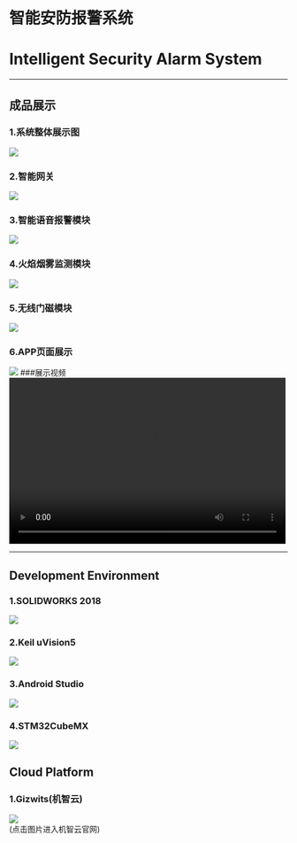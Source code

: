 # 智能安防报警系统
# Intelligent Security Alarm System
****
## 成品展示
### 1.系统整体展示图
![](Photo/Photo2.jpg)
### 2.智能网关
![](Photo/Photo-网关.jpg)
### 3.智能语音报警模块
![](Photo/Photo-语音报警器.jpg)
### 4.火焰烟雾监测模块
![](Photo/Photo-气体监控模块.jpg)
### 5.无线门磁模块
![](Photo/Photo-无线门磁.jpg)
### 6.APP页面展示
![](Photo/Photo4.jpg)
###展示视频
<video src="https://github.com/Javid-Xi/Intelligent-security-alarm-system/blob/master/Demo%20Video.mp4" controls="controls" width="500" height="300">您的浏览器不支持播放该视频！</video>
****
## Development Environment
### 1.SOLIDWORKS 2018
[![](Photo/software/solidworks.jpg)](https://www.solidworks.com)
### 2.Keil uVision5
[![](Photo/software/keil.jpg)](http://www.keil.com)
### 3.Android Studio
[![](Photo/software/android-studio-logo.jpg)](https://developer.android.com/studio)
### 4.STM32CubeMX
[![](Photo/software/stm32cubemx.jpg)](https://www.st.com/zh/development-tools/stm32cubemx.html)
## Cloud Platform
### 1.Gizwits(机智云)
[![](Photo/software/Gizwits.jpg)](http://www.gizwits.com/)  
(点击图片进入机智云官网)




